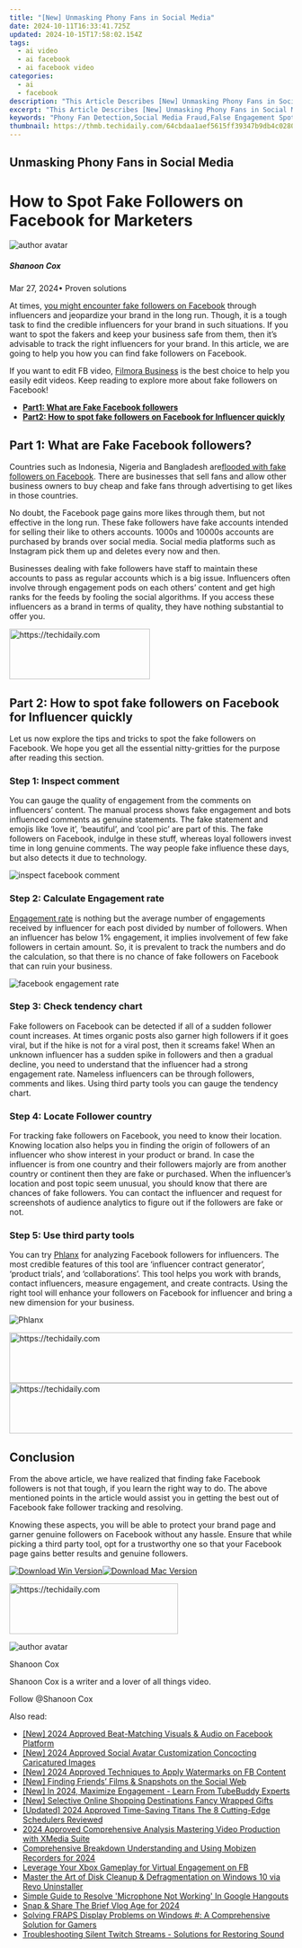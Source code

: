 ```yaml
---
title: "[New] Unmasking Phony Fans in Social Media"
date: 2024-10-11T16:33:41.725Z
updated: 2024-10-15T17:58:02.154Z
tags:
  - ai video
  - ai facebook
  - ai facebook video
categories:
  - ai
  - facebook
description: "This Article Describes [New] Unmasking Phony Fans in Social Media"
excerpt: "This Article Describes [New] Unmasking Phony Fans in Social Media"
keywords: "Phony Fan Detection,Social Media Fraud,False Engagement Spotting,Authentic Fan Recognition,Deceptive Online Support,Genuine User Identification,Uncovered Social Illusions"
thumbnail: https://thmb.techidaily.com/64cbdaa1aef5615ff39347b9db4c0280ec8c3ce520d27154774aa65c3ef13831.jpg
---
```


## Unmasking Phony Fans in Social Media

# How to Spot Fake Followers on Facebook for Marketers

![author avatar](https://images.wondershare.com/filmora/article-images/shannon-cox.jpg)

##### Shanoon Cox

 Mar 27, 2024• Proven solutions

At times, [you might encounter fake followers on Facebook](https://www.nytimes.com/interactive/2018/01/27/technology/social-media-bots.html) through influencers and jeopardize your brand in the long run. Though, it is a tough task to find the credible influencers for your brand in such situations. If you want to spot the fakers and keep your business safe from them, then it’s advisable to track the right influencers for your brand. In this article, we are going to help you how you can find fake followers on Facebook.

If you want to edit FB video, [Filmora Business](https://tools.techidaily.com/wondershare/filmora/download/) is the best choice to help you easily edit videos. Keep reading to explore more about fake followers on Facebook!

* [**Part1: What are Fake Facebook followers**](#part1)
* [**Part2: How to spot fake followers on Facebook for Influencer quickly**](#part2)

## Part 1: What are Fake Facebook followers?

Countries such as Indonesia, Nigeria and Bangladesh are[flooded with fake followers on Facebook](https://economictimes.indiatimes.com/tech/internet/shadow-of-bot-followers-and-fake-likes-mars-social-media-influencers/articleshow/64674668.cms). There are businesses that sell fans and allow other business owners to buy cheap and fake fans through advertising to get likes in those countries.

No doubt, the Facebook page gains more likes through them, but not effective in the long run. These fake followers have fake accounts intended for selling their like to others accounts. 1000s and 10000s accounts are purchased by brands over social media. Social media platforms such as Instagram pick them up and deletes every now and then.

Businesses dealing with fake followers have staff to maintain these accounts to pass as regular accounts which is a big issue. Influencers often involve through engagement pods on each others’ content and get high ranks for the feeds by fooling the social algorithms. If you access these influencers as a brand in terms of quality, they have nothing substantial to offer you.

<!-- affiliate ads begin -->
<a href="https://bluettius.sjv.io/c/5597632/2139112/17108" target="_top" id="2139112">
  <img src="//a.impactradius-go.com/display-ad/17108-2139112" border="0" alt="https://techidaily.com" width="250" height="90"/>
</a>
<img height="0" width="0" src="https://bluettius.sjv.io/i/5597632/2139112/17108" style="position:absolute;visibility:hidden;" border="0" />
<!-- affiliate ads end -->

## Part 2: How to spot fake followers on Facebook for Influencer quickly

Let us now explore the tips and tricks to spot the fake followers on Facebook. We hope you get all the essential nitty-gritties for the purpose after reading this section.

### Step 1: Inspect comment

You can gauge the quality of engagement from the comments on influencers’ content. The manual process shows fake engagement and bots influenced comments as genuine statements. The fake statement and emojis like ‘love it’, ‘beautiful’, and ‘cool pic’ are part of this. The fake followers on Facebook, indulge in these stuff, whereas loyal followers invest time in long genuine comments. The way people fake influence these days, but also detects it due to technology.

![inspect facebook comment](https://images.wondershare.com/filmora/article-images/facebook-comment.JPG)

### Step 2: Calculate Engagement rate

[Engagement rate](https://trackmaven.com/marketing-dictionary/engagement-rate/) is nothing but the average number of engagements received by influencer for each post divided by number of followers. When an influencer has below 1% engagement, it implies involvement of few fake followers in certain amount. So, it is prevalent to track the numbers and do the calculation, so that there is no chance of fake followers on Facebook that can ruin your business.

![facebook engagement rate](https://images.wondershare.com/filmora/article-images/engagement-rate-facebook.JPG)

### Step 3: Check tendency chart

Fake followers on Facebook can be detected if all of a sudden follower count increases. At times organic posts also garner high followers if it goes viral, but if the hike is not for a viral post, then it screams fake! When an unknown influencer has a sudden spike in followers and then a gradual decline, you need to understand that the influencer had a strong engagement rate. Nameless influencers can be through followers, comments and likes. Using third party tools you can gauge the tendency chart.

### Step 4: Locate Follower country

For tracking fake followers on Facebook, you need to know their location. Knowing location also helps you in finding the origin of followers of an influencer who show interest in your product or brand. In case the influencer is from one country and their followers majorly are from another country or continent then they are fake or purchased. When the influencer’s location and post topic seem unusual, you should know that there are chances of fake followers. You can contact the influencer and request for screenshots of audience analytics to figure out if the followers are fake or not.

### Step 5: Use third party tools

You can try [Phlanx](https://phlanx.com/) for analyzing Facebook followers for influencers. The most credible features of this tool are ‘influencer contract generator’, ‘product trials’, and ‘collaborations’. This tool helps you work with brands, contact influencers, measure engagement, and create contracts. Using the right tool will enhance your followers on Facebook for influencer and bring a new dimension for your business.

![Phlanx](https://images.wondershare.com/filmora/article-images/Phlanx.JPG)

<!-- affiliate ads begin -->
<a href="https://laganoo.pxf.io/c/5597632/1484939/16446" target="_top" id="1484939">
  <img src="//a.impactradius-go.com/display-ad/16446-1484939" border="0" alt="https://techidaily.com" width="728" height="90"/>
</a>
<img height="0" width="0" src="https://laganoo.pxf.io/i/5597632/1484939/16446" style="position:absolute;visibility:hidden;" border="0" />
<!-- affiliate ads end -->

<!-- affiliate ads begin -->
<a href="https://imp.i110150.net/c/5597632/924297/11305" target="_top" id="924297">
  <img src="//a.impactradius-go.com/display-ad/11305-924297" border="0" alt="https://techidaily.com" width="728" height="90"/>
</a>
<img height="0" width="0" src="https://imp.i110150.net/i/5597632/924297/11305" style="position:absolute;visibility:hidden;" border="0" />
<!-- affiliate ads end -->

## Conclusion

From the above article, we have realized that finding fake Facebook followers is not that tough, if you learn the right way to do. The above mentioned points in the article would assist you in getting the best out of Facebook fake follower tracking and resolving.

Knowing these aspects, you will be able to protect your brand page and garner genuine followers on Facebook without any hassle. Ensure that while picking a third party tool, opt for a trustworthy one so that your Facebook page gains better results and genuine followers.

[![Download Win Version](https://images.wondershare.com/filmora/guide/download-btn-win.jpg)](https://tools.techidaily.com/wondershare/filmora/download/)[![Download Mac Version](https://images.wondershare.com/filmora/guide/download-btn-mac.jpg)](https://tools.techidaily.com/wondershare/filmora/download/)

<!-- affiliate ads begin -->
<a href="https://aligracehair.sjv.io/c/5597632/1880927/19272" target="_top" id="1880927">
  <img src="//a.impactradius-go.com/display-ad/19272-1880927" border="0" alt="https://techidaily.com" width="300" height="90"/>
</a>
<img height="0" width="0" src="https://aligracehair.sjv.io/i/5597632/1880927/19272" style="position:absolute;visibility:hidden;" border="0" />
<!-- affiliate ads end -->

![author avatar](https://images.wondershare.com/filmora/article-images/shannon-cox.jpg)

Shanoon Cox

Shanoon Cox is a writer and a lover of all things video.

Follow @Shanoon Cox

<ins class="adsbygoogle"
      style="display:block"
      data-ad-client="ca-pub-7571918770474297"
      data-ad-slot="8358498916"
      data-ad-format="auto"
      data-full-width-responsive="true"></ins>

<span class="atpl-alsoreadstyle">Also read:</span>
<div><ul>
<li><a href="https://facebook-videos.techidaily.com/new-2024-approved-beat-matching-visuals-and-audio-on-facebook-platform/"><u>[New] 2024 Approved Beat-Matching Visuals & Audio on Facebook Platform</u></a></li>
<li><a href="https://facebook-videos.techidaily.com/new-2024-approved-social-avatar-customization-concocting-caricatured-images/"><u>[New] 2024 Approved Social Avatar Customization Concocting Caricatured Images</u></a></li>
<li><a href="https://facebook-videos.techidaily.com/new-2024-approved-techniques-to-apply-watermarks-on-fb-content/"><u>[New] 2024 Approved Techniques to Apply Watermarks on FB Content</u></a></li>
<li><a href="https://facebook-videos.techidaily.com/new-finding-friends-films-and-snapshots-on-the-social-web/"><u>[New] Finding Friends’ Films & Snapshots on the Social Web</u></a></li>
<li><a href="https://youtube-blog.techidaily.com/n-2024-maximize-engagement-learn-from-tubebuddy-experts/"><u>[New] In 2024, Maximize Engagement - Learn From TubeBuddy Experts</u></a></li>
<li><a href="https://some-approaches.techidaily.com/new-selective-online-shopping-destinations-fancy-wrapped-gifts/"><u>[New] Selective Online Shopping Destinations Fancy Wrapped Gifts</u></a></li>
<li><a href="https://facebook-videos.techidaily.com/updated-2024-approved-time-saving-titans-the-8-cutting-edge-schedulers-reviewed/"><u>[Updated] 2024 Approved Time-Saving Titans The 8 Cutting-Edge Schedulers Reviewed</u></a></li>
<li><a href="https://extra-tips.techidaily.com/2024-approved-comprehensive-analysis-mastering-video-production-with-xmedia-suite/"><u>2024 Approved Comprehensive Analysis Mastering Video Production with XMedia Suite</u></a></li>
<li><a href="https://digital-screen-recording.techidaily.com/comprehensive-breakdown-understanding-and-using-mobizen-recorders-for-2024/"><u>Comprehensive Breakdown Understanding and Using Mobizen Recorders for 2024</u></a></li>
<li><a href="https://facebook-videos.techidaily.com/leverage-your-xbox-gameplay-for-virtual-engagement-on-fb/"><u>Leverage Your Xbox Gameplay for Virtual Engagement on FB</u></a></li>
<li><a href="https://win-forum.techidaily.com/master-the-art-of-disk-cleanup-and-defragmentation-on-windows-10-via-revo-uninstaller/"><u>Master the Art of Disk Cleanup & Defragmentation on Windows 10 via Revo Uninstaller</u></a></li>
<li><a href="https://common-error.techidaily.com/simple-guide-to-resolve-microphone-not-working-in-google-hangouts/"><u>Simple Guide to Resolve 'Microphone Not Working' In Google Hangouts</u></a></li>
<li><a href="https://facebook-videos.techidaily.com/snap-and-share-the-brief-vlog-age-for-2024/"><u>Snap & Share The Brief Vlog Age for 2024</u></a></li>
<li><a href="https://tech-hub.techidaily.com/solving-fraps-display-problems-on-windows-a-comprehensive-solution-for-gamers/"><u>Solving FRAPS Display Problems on Windows #: A Comprehensive Solution for Gamers</u></a></li>
<li><a href="https://win-solutions.techidaily.com/troubleshooting-silent-twitch-streams-solutions-for-restoring-sound/"><u>Troubleshooting Silent Twitch Streams - Solutions for Restoring Sound</u></a></li>
</ul></div>

